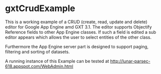 gxtCrudExample
==============
This is a working example of a CRUD (create, read, update and delete) editor for Google App Engine amd GXT 3.1.
The editor supports Objectify Reference fields to other App Engine classes.
If such a field is edited a sub editor appears which allows the user to select entities of the other class.

Furthermore the App Engine server part is designed to support paging, filtering and sorting of datasets.

A running instance of this Example can be tested at http://lunar-parsec-618.appspot.com/WebAdmin.html

